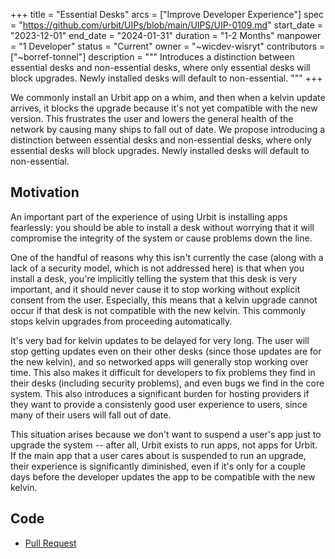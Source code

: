 +++
title = "Essential Desks"
arcs = ["Improve Developer Experience"]
spec = "https://github.com/urbit/UIPs/blob/main/UIPS/UIP-0109.md"
start_date = "2023-12-01"
end_date = "2024-01-31"
duration = "1-2 Months"
manpower = "1 Developer"
status = "Current"
owner = "~wicdev-wisryt"
contributors = ["~borref-tonnel"]
description = """
Introduces a distinction between essential desks and non-essential desks, where only essential desks will block upgrades. Newly installed desks will default to non-essential.
"""
+++

We commonly install an Urbit app on a whim, and then when a kelvin update arrives, it blocks the upgrade because it's not yet compatible with the new version. This frustrates the user and lowers the general health of the network by causing many ships to fall out of date. We propose introducing a distinction between essential desks and non-essential desks, where only essential desks will block upgrades. Newly installed desks will default to non-essential.

## Motivation

An important part of the experience of using Urbit is installing apps fearlessly: you should be able to install a desk without worrying that it will compromise the integrity of the system or cause problems down the line.

One of the handful of reasons why this isn't currently the case (along with a lack of a security model, which is not addressed here) is that when you install a desk, you're implicitly telling the system that this desk is very important, and it should never cause it to stop working without explicit consent from the user. Especially, this means that a kelvin upgrade cannot occur if that desk is not compatible with the new kelvin. This commonly stops kelvin upgrades from proceeding automatically.

It's very bad for kelvin updates to be delayed for very long. The user will stop getting updates even on their other desks (since those updates are for the new kelvin), and so networked apps will generally stop working over time. This also makes it difficult for developers to fix problems they find in their desks (including security problems), and even bugs we find in the core system. This also introduces a significant burden for hosting providers if they want to provide a consistenly good user experience to users, since many of their users will fall out of date.

This situation arises because we don't want to suspend a user's app just to upgrade the system -- after all, Urbit exists to run apps, not apps for Urbit. If the main app that a user cares about is suspended to run an upgrade, their experience is significantly diminished, even if it's only for a couple days before the developer updates the app to be compatible with the new kelvin.

## Code

- [Pull Request](https://github.com/urbit/urbit/pull/6862)
